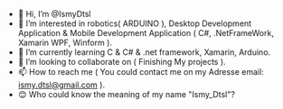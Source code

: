 - 👋 Hi, I’m @IsmyDtsl
- 👀 I’m interested in robotics( ARDUINO ), Desktop Development Application & Mobile Development Application ( C#, .NetFrameWork, Xamarin WPF, Winform ).
- 🌱 I’m currently learning C & C# & .net framework, Xamarin, Arduino.
- 💞️ I’m looking to collaborate on ( Finishing My projects ).
- 📫 How to reach me ( You could contact me on my Adresse email: ismy.dtsl@gmail.com ).
- 😊 Who could know the meaning of my name "Ismy_Dtsl"?

<!---
IsmyDtsl/IsmyDtsl is a ✨ special ✨ repository because its `README.md` (this file) appears on your GitHub profile.
You can click the Preview link to take a look at your changes.
--->
